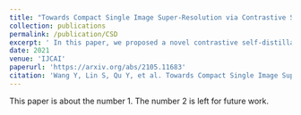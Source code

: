 ```yaml
---
title: "Towards Compact Single Image Super-Resolution via Contrastive Self-distillation"
collection: publications
permalink: /publication/CSD
excerpt: ' In this paper, we proposed a novel contrastive self-distillation (CSD) framework to simultaneously compress and accelerate various off-the-shelf SR models.'
date: 2021
venue: 'IJCAI'
paperurl: 'https://arxiv.org/abs/2105.11683'
citation: 'Wang Y, Lin S, Qu Y, et al. Towards Compact Single Image Super-Resolution via Contrastive Self-distillation[J]. arXiv preprint arXiv:2105.11683, 2021.'
---
```

This paper is about the number 1. The number 2 is left for future work.

